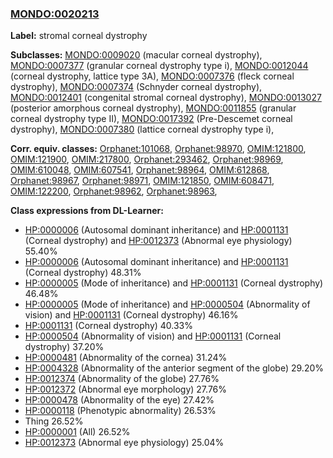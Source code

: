 
### [MONDO:0020213](http://purl.obolibrary.org/obo/MONDO_0020213)
**Label:** stromal corneal dystrophy

**Subclasses:** [MONDO:0009020](http://purl.obolibrary.org/obo/MONDO_0009020) (macular corneal dystrophy), [MONDO:0007377](http://purl.obolibrary.org/obo/MONDO_0007377) (granular corneal dystrophy type i), [MONDO:0012044](http://purl.obolibrary.org/obo/MONDO_0012044) (corneal dystrophy, lattice type 3A), [MONDO:0007376](http://purl.obolibrary.org/obo/MONDO_0007376) (fleck corneal dystrophy), [MONDO:0007374](http://purl.obolibrary.org/obo/MONDO_0007374) (Schnyder corneal dystrophy), [MONDO:0012401](http://purl.obolibrary.org/obo/MONDO_0012401) (congenital stromal corneal dystrophy), [MONDO:0013027](http://purl.obolibrary.org/obo/MONDO_0013027) (posterior amorphous corneal dystrophy), [MONDO:0011855](http://purl.obolibrary.org/obo/MONDO_0011855) (granular corneal dystrophy type II), [MONDO:0017392](http://purl.obolibrary.org/obo/MONDO_0017392) (Pre-Descemet corneal dystrophy), [MONDO:0007380](http://purl.obolibrary.org/obo/MONDO_0007380) (lattice corneal dystrophy type i), 

**Corr. equiv. classes:** [Orphanet:101068](http://www.orpha.net/ORDO/Orphanet_101068), [Orphanet:98970](http://www.orpha.net/ORDO/Orphanet_98970), [OMIM:121800](http://purl.obolibrary.org/obo/OMIM_121800), [OMIM:121900](http://purl.obolibrary.org/obo/OMIM_121900), [OMIM:217800](http://purl.obolibrary.org/obo/OMIM_217800), [Orphanet:293462](http://www.orpha.net/ORDO/Orphanet_293462), [Orphanet:98969](http://www.orpha.net/ORDO/Orphanet_98969), [OMIM:610048](http://purl.obolibrary.org/obo/OMIM_610048), [OMIM:607541](http://purl.obolibrary.org/obo/OMIM_607541), [Orphanet:98964](http://www.orpha.net/ORDO/Orphanet_98964), [OMIM:612868](http://purl.obolibrary.org/obo/OMIM_612868), [Orphanet:98967](http://www.orpha.net/ORDO/Orphanet_98967), [Orphanet:98971](http://www.orpha.net/ORDO/Orphanet_98971), [OMIM:121850](http://purl.obolibrary.org/obo/OMIM_121850), [OMIM:608471](http://purl.obolibrary.org/obo/OMIM_608471), [OMIM:122200](http://purl.obolibrary.org/obo/OMIM_122200), [Orphanet:98962](http://www.orpha.net/ORDO/Orphanet_98962), [Orphanet:98963](http://www.orpha.net/ORDO/Orphanet_98963), 

**Class expressions from DL-Learner:**

- [HP:0000006](http://purl.obolibrary.org/obo/HP_0000006) (Autosomal dominant inheritance) and [HP:0001131](http://purl.obolibrary.org/obo/HP_0001131) (Corneal dystrophy) and [HP:0012373](http://purl.obolibrary.org/obo/HP_0012373) (Abnormal eye physiology) 55.40%
- [HP:0000006](http://purl.obolibrary.org/obo/HP_0000006) (Autosomal dominant inheritance) and [HP:0001131](http://purl.obolibrary.org/obo/HP_0001131) (Corneal dystrophy) 48.31%
- [HP:0000005](http://purl.obolibrary.org/obo/HP_0000005) (Mode of inheritance) and [HP:0001131](http://purl.obolibrary.org/obo/HP_0001131) (Corneal dystrophy) 46.48%
- [HP:0000005](http://purl.obolibrary.org/obo/HP_0000005) (Mode of inheritance) and [HP:0000504](http://purl.obolibrary.org/obo/HP_0000504) (Abnormality of vision) and [HP:0001131](http://purl.obolibrary.org/obo/HP_0001131) (Corneal dystrophy) 46.16%
- [HP:0001131](http://purl.obolibrary.org/obo/HP_0001131) (Corneal dystrophy) 40.33%
- [HP:0000504](http://purl.obolibrary.org/obo/HP_0000504) (Abnormality of vision) and [HP:0001131](http://purl.obolibrary.org/obo/HP_0001131) (Corneal dystrophy) 37.20%
- [HP:0000481](http://purl.obolibrary.org/obo/HP_0000481) (Abnormality of the cornea) 31.24%
- [HP:0004328](http://purl.obolibrary.org/obo/HP_0004328) (Abnormality of the anterior segment of the globe) 29.20%
- [HP:0012374](http://purl.obolibrary.org/obo/HP_0012374) (Abnormality of the globe) 27.76%
- [HP:0012372](http://purl.obolibrary.org/obo/HP_0012372) (Abnormal eye morphology) 27.76%
- [HP:0000478](http://purl.obolibrary.org/obo/HP_0000478) (Abnormality of the eye) 27.42%
- [HP:0000118](http://purl.obolibrary.org/obo/HP_0000118) (Phenotypic abnormality) 26.53%
- Thing 26.52%
- [HP:0000001](http://purl.obolibrary.org/obo/HP_0000001) (All) 26.52%
- [HP:0012373](http://purl.obolibrary.org/obo/HP_0012373) (Abnormal eye physiology) 25.04%


